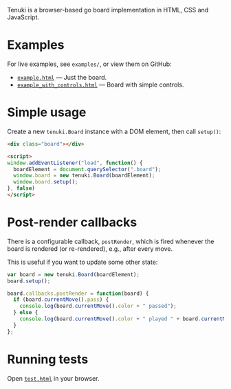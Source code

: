 Tenuki is a browser-based go board implementation in HTML, CSS and JavaScript.

# Examples

For live examples, see `examples/`, or view them on GitHub:

* [`example.html`](https://aprescott.github.io/tenuki.js/examples/example.html) — Just the board.
* [`example_with_controls.html`](https://aprescott.github.io/tenuki.js/examples/example_with_simple_controls.html) — Board with simple controls.

# Simple usage

Create a new `tenuki.Board` instance with a DOM element, then call `setup()`:

```html
<div class="board"></div>

<script>
window.addEventListener("load", function() {
  boardElement = document.querySelector(".board");
  window.board = new tenuki.Board(boardElement);
  window.board.setup();
}, false)
</script>
```

# Post-render callbacks

There is a configurable callback, `postRender`, which is fired whenever the board is rendered (or re-rendered), e.g., after every move.

This is useful if you want to update some other state:

```js
var board = new tenuki.Board(boardElement);
board.setup();

board.callbacks.postRender = function(board) {
  if (board.currentMove().pass) {
    console.log(board.currentMove().color + " passed");
  } else {
    console.log(board.currentMove().color + " played " + board.currentMove().y + "," + board.currentMove().x);
  }
};
```

# Running tests

Open [`test.html`](https://aprescott.github.io/tenuki.js/test.html) in your browser.
